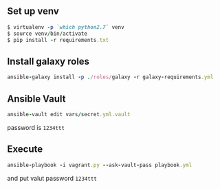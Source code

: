 ## Set up venv

```ruby
$ virtualenv -p `which python2.7` venv
$ source venv/bin/activate
$ pip install -r requirements.txt
```

## Install galaxy roles

```ruby
ansible-galaxy install -p ./roles/galaxy -r galaxy-requirements.yml

```

## Ansible Vault

```ruby
ansible-vault edit vars/secret.yml.vault
```

password is `1234ttt`

## Execute

```ruby
ansible-playbook -i vagrant.py --ask-vault-pass playbook.yml
```
and put valut password `1234ttt`
